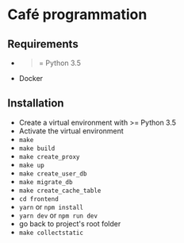 # Café programmation

## Requirements
- >= Python 3.5
- Docker

## Installation
- Create a virtual environment with >= Python 3.5
- Activate the virtual environment
- `make`
- `make build`
- `make create_proxy`
- `make up`
- `make create_user_db`
- `make migrate_db`
- `make create_cache_table`
- `cd frontend`
- `yarn` or `npm install`
- `yarn dev` or `npm run dev`
- go back to project's root folder
- `make collectstatic`
